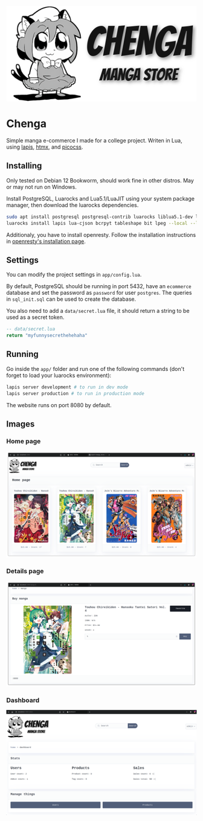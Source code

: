 <div align="center">
    <picture>
        <source
            media="(prefers-color-scheme: dark)"
            srcset="app/static/logo_dark.png" />
        <source
            media="(prefers-color-scheme: light), (prefers-color-scheme: no-preference)"
            srcset="app/static/logo_light.png" />
        <img alt="chenga" src="app/static/logo_light.png" />
    </picture>
</div>

# Chenga
Simple manga e-commerce I made for a college project. Writen in Lua, using 
[lapis](https://github.com/leafo/lapis),
[htmx](https://github.com/bigskysoftware/htmx),
and [picocss](https://github.com/picocss/pico).

## Installing
Only tested on Debian 12 Bookworm, should work fine in other distros.
May or may not run on Windows.

Install PostgreSQL, Luarocks and Lua5.1/LuaJIT using your system package manager, then download
the luarocks dependencies.
```sh
sudo apt install postgresql postgresql-contrib luarocks liblua5.1-dev libluajit-5.1-dev
luarocks install lapis lua-cjson bcrpyt tableshape bit lpeg --local --lua-version=5.1
```

Additionaly, you have to install openresty. Follow the installation instructions in
[openresty's installation page](https://openresty.org/en/installation.html).

## Settings
You can modify the project settings in `app/config.lua`.

By default, PostgreSQL should be running in port 5432, have an `ecommerce` database and set
the password as `password` for user `postgres`. The queries in `sql_init.sql` can be used to create the database.

You also need to add a `data/secret.lua` file, it should return a string to be
used as a secret token.
```lua
-- data/secret.lua
return "myfunnysecrethehehaha"
```

## Running
Go inside the `app/` folder and run one of the following commands (don't forget to load your
luarocks environment):
```sh
lapis server development # to run in dev mode
lapis server production # to run in production mode
```

The website runs on port 8080 by default.

## Images
### Home page
![chenga_home](img/chenga_home.png)
### Details page
![chenga_mofuark](img/chenga_mofuark.png)
### Dashboard
![chenga_admin](img/chenga_admin.png) 

